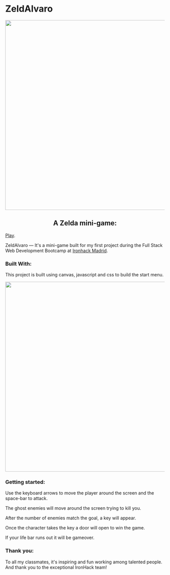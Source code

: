 <h1 align="left">
ZeldAlvaro
</h1>


<p align="center"><img src="https://github.com/almonasterio/projectGameIH/blob/master/images/screenshot1.png" width="600"/></p>

<h2 align="center">
  A Zelda mini-game: 
</h2>

 [Play](https://almonasterio.github.io/projectGameIH/).


ZeldAlvaro — It's a mini-game built for my first project during the Full Stack Web Development Bootcamp at [Ironhack Madrid](https://www.ironhack.com/).

### Built With:

 This project is built using canvas, javascript and css to build the start menu.
 
 

<p align="center"><img src="https://github.com/almonasterio/projectGameIH/blob/master/images/screenshot2.png" width="600"/></p>


### Getting started:

Use the keyboard arrows to move the player around the screen and the space-bar to attack.

The ghost enemies will move around the screen trying to kill you.

After the number of enemies match the goal, a key will appear.

Once the character takes the key a door will open to win the game.

If your life bar runs out it will be gameover.

### Thank you:
To all my classmates, it's inspiring and fun working among talented people. 
And thank you to the exceptional IronHack team!

